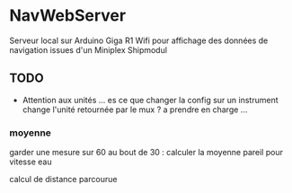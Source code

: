 # NavWebServer
Serveur local sur Arduino Giga R1 Wifi pour affichage des données de navigation issues d'un Miniplex Shipmodul



## TODO

- Attention aux unités ... es ce que changer la config sur un instrument change l'unité retournée par le mux ? a prendre en charge ...




### moyenne

garder une mesure sur 60
au bout de 30 : calculer la moyenne
pareil pour vitesse eau




calcul de distance parcourue
